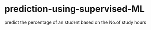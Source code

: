 # prediction-using-supervised-ML
predict the percentage of an student based on the No.of study hours
